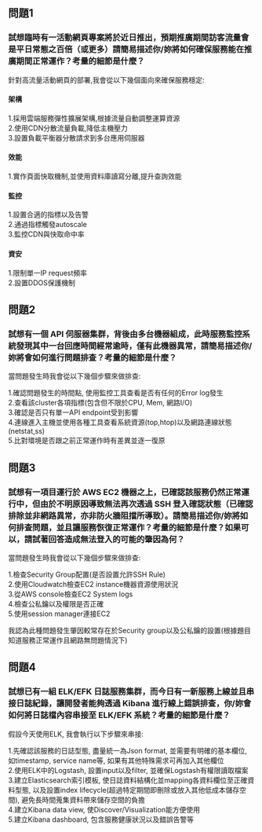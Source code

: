 ## 問題1
### 試想臨時有一活動網頁專案將於近日推出，預期推廣期間訪客流量會是平日常態之百倍（或更多）請簡易描述你/妳將如何確保服務能在推廣期間正常運作？考量的細節是什麼？

針對高流量活動網頁的部署,我會從以下幾個面向來確保服務穩定:<br />

#### 架構
1.採用雲端服務彈性擴展架構,根據流量自動調整運算資源<br />
2.使用CDN分散流量負載,降低主機壓力<br />
3.設置負載平衡器分散請求到多台應用伺服器<br />
#### 效能
1.實作頁面快取機制,並使用資料庫讀寫分離,提升查詢效能<br />
#### 監控
1.設置合適的指標以及告警<br />
2.通過指標觸發autoscale<br />
3.監控CDN與快取命中率<br />
#### 資安
1.限制單一IP request頻率<br />
2.設置DDOS保護機制<br />

## 問題2
### 試想有一個 API 伺服器集群，背後由多台機器組成，此時服務監控系統發現其中一台回應時間經常逾時，僅有此機器異常，請簡易描述你/妳將會如何進行問題排查？考量的細節是什麼？

當問題發生時我會從以下幾個步驟來做排查:<br />

1.確認問題發生的時間點, 使用監控工具查看是否有任何的Error log發生<br />
2.查看該cluster各項指標(包含但不限於CPU, Mem, 網路I/O)<br />
3.確認是否只有單一API endpoint受到影響<br />
4.連線進入主機並使用各種工具查看系統資源(top,htop)以及網路連線狀態(netstat,ss)<br />
5.比對環境是否跟之前正常運作時有差異並逐一復原<br />

## 問題3
### 試想有一項目運行於 AWS EC2 機器之上，已確認該服務仍然正常運行中，但由於不明原因導致無法再次透過 SSH 登入確認狀態（已確認排除並非網路異常，亦非防火牆阻擋所導致）。請簡易描述你/妳將如何排查問題，並且讓服務恢復正常運作？考量的細節是什麼？如果可以，請試著回答造成無法登入的可能的肇因為何？

當問題發生時我會從以下幾個步驟來做排查:<br />

1.檢查Security Group配置(是否設置允許SSH Rule)<br />
2.使用Cloudwatch檢查EC2 instance機器資源使用狀況<br />
3.從AWS console檢查EC2 System logs<br />
4.檢查公私鑰以及權限是否正確<br />
5.使用session manager連接EC2<br />

我認為此種問題發生肇因較常存在於Security group以及公私鑰的設置(根據題目知道服務正常運作且網路無問題情況下)<br />

## 問題4
### 試想已有一組 ELK/EFK 日誌服務集群，而今日有一新服務上線並且串接日誌紀錄，讓開發者能夠透過 Kibana 進行線上錯誤排查，你/妳會如何將日誌檔內容串接至 ELK/EFK 系統？考量的細節是什麼？

假設今天使用ELK, 我會執行以下步驟來串接:<br />

1.先確認該服務的日誌型態, 盡量統一為Json format, 並需要有明確的基本欄位, 如timestamp, service name等, 如果有其他特殊需求可再加入其他欄位<br />
2.使用ELK中的Logstash, 設置input以及filter, 並確保Logstash有權限讀取檔案<br />
3.建立Elasticsearch索引模板, 使日誌資料結構化並mapping各資料欄位至正確資料型態, 以及設置index lifecycle(超過特定期間即刪除或放入其他低成本儲存空間), 避免長時間蒐集資料帶來儲存空間的負擔<br />
4.建立Kibana data view, 使Discover/Visualization能方便使用<br />
5.建立Kibana dashboard, 包含服務健康狀況以及錯誤告警等<br />
